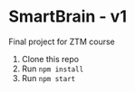 # SmartBrain - v1
Final project for ZTM course

1. Clone this repo
2. Run `npm install`
3. Run `npm start`


